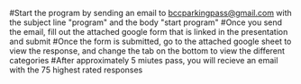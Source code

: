 #Start the program by sending an email to bccparkingpass@gmail.com with the subject line "program" and the body "start program"
#Once you send the email, fill out the attached google form that is linked in the presentation and submit
#Once the form is submitted, go to the attached google sheet to view the response, and change the tab on the bottom to view the different categories
#After approximately 5 miutes pass, you will recieve an email with the 75 highest rated responses
